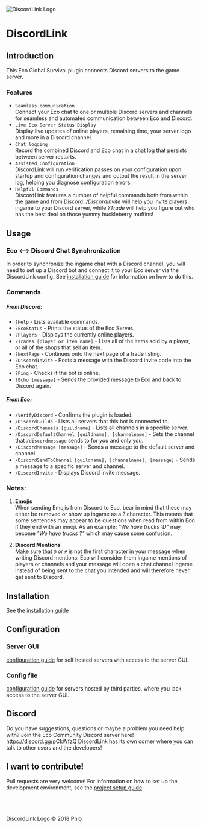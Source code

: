 ![DiscordLink Logo](images/DiscordLinkLogo_Nameless_Small.png)
# DiscordLink

## Introduction

This Eco Global Survival plugin connects Discord servers to the game server.

### Features
* `Seamless communication`  
Connect your Eco chat to one or multiple Discord servers and channels for seamless and automated communication between Eco and Discord.
* `Live Eco Server Status Display`  
Display live updates of online players, remaining time, your server logo and more in a Discord channel.
* `Chat logging`  
Record the combined Discord and Eco chat in a chat log that persists between server restarts.
* `Assisted Configuration`  
DiscordLink will run verification passes on your configuration upon startup and configuration changes and output the result in the server log, helping you diagnose configuration errors.
* `Helpful Commands`  
DiscordLink features a number of helpful commands both from within the game and from Discord.
_/DiscordInvite_ will help you invite players ingame to your Discord server, while _?Trade_ will help you figure out who has the best deal on those yummy 
huckleberry muffins!

## Usage

### Eco <--> Discord Chat Synchronization
In order to synchronize the ingame chat with a Discord channel, you will need to set up a Discord bot and connect it to your Eco server via the DiscordLink config.
See [installation guide](Installation.md) for information on how to do this.

### Commands
##### From Discord:
* `?Help` - Lists available commands.
* `?EcoStatus` - Prints the status of the Eco Server.
* `?Players` - Displays the currently online players.
* `?Trades [player or item name]` - Lists all of the items sold by a player, or all of the shops that sell an item.
* `?NextPage` - Continues onto the next page of a trade listing.
* `?DiscordInvite` - Posts a message with the Discord invite code into the Eco chat.
* `?Ping` - Checks if the bot is online.
* `?Echo [message]` - Sends the provided message to Eco and back to Discord again.

##### From Eco:
* `/VerifyDiscord` - Confirms the plugin is loaded.
* `/DiscordGuilds` - Lists all servers that this bot is connected to.
* `/DiscordChannels [guildname]` - Lists all channels in a specific server.
* `/DiscordDefaultChannel [guildname], [channelname]` - Sets the channel that `/discordmessage` sends to for you and only you.
* `/DiscordMessage [message]` - Sends a message to the default server and channel.
* `/DiscordSendToChannel [guildname], [channelname], [message]` - Sends a message to a specific server and channel.
* `/DiscordInvite` - Displays Discord invite message.

### Notes:
1. **Emojis**  
When sending Emojis from Discord to Eco, bear in mind that these may either be removed or show up ingame as a ? character.
This means that some sentences may appear to be questions when read from within Eco if they end with an emoji.
As an example; _"We have trucks :D"_ may become _"We have trucks ?"_ which may cause some confusion.

2. **Discord Mentions**  
Make sure that `@` or `#` is not the first character in your message when writing Discord mentions.
Eco will consider them ingame mentions of players or channels and your message will open a chat channel ingame instead of being sent to the chat you intended and will therefore never get sent to Discord.

## Installation

See the [installation guide](Installation.md)

## Configuration

### Server GUI
[configuration guide](ConfigurationGUI.md) for self hosted servers with access to the server GUI.

### Config file
[configuration guide](ConfigurationNoGUI.md) for servers hosted by third parties, where you lack access to the server GUI.

## Discord
Do you have suggestions, questions or maybe a problem you need help with?
Join the Eco Community Discord server here! https://discord.gg/pCkWfzQ
DiscordLink has its own corner where you can talk to other users and the developers!

## I want to contribute!

Pull requests are very welcome!
For information on how to set up the development environment, see the [project setup guide](ProjectSetup.md)

\
\
\
DiscordLink Logo &copy; 2018 Phlo
